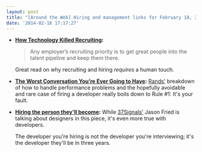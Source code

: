 ```yaml
---
layout: post
title: "[Around the Web] Hiring and management links for February 18, 2014"
date: '2014-02-18 17:17:27'
---
```


* **[How Technology Killed Recruiting](http://www.forbes.com/sites/lizryan/2014/01/29/how-technology-killed-recruiting/):** 
    > Any employer’s recruiting priority is to get great
      people into the talent pipeline and keep them there.

    Great read on why recruiting and hiring _requires_ a human touch.

* **[The Worst Conversation You’re Ever Going to Have](http://firstround.com/article/The-Best-Approach-to-the-Worst-Conversation):** [Rands'](http://randsinrepose.com/) breakdown of how to handle performance problems and the hopefully avoidable and rare case of firing a developer really boils down to Rule #1: It's your fault.

* **[Hiring the person they'll become](https://37signals.com/svn/posts/3660-the-person-theyll-become):** While [37Signals'](https://37signals.com/) Jason Fried is talking about designers in this piece, it's even more true with developers.

    The developer you're hiring is not the developer you're interviewing; it's the developer they'll be in three years.